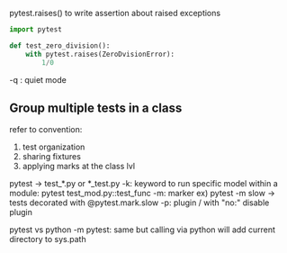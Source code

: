 pytest.raises() to write assertion about raised exceptions
```python
import pytest

def test_zero_division():
	with pytest.raises(ZeroDvisionError):
		1/0
```

-q : quiet mode

## Group multiple tests in a class
refer to convention:
1. test organization
2. sharing fixtures
3. applying marks at the class lvl

pytest -> test_*.py or *_test.py
-k: keyword
to run specific model within a module: pytest test_mod.py::test_func
-m: marker ex) pytest -m slow -> tests decorated with @pytest.mark.slow
-p: plugin / with "no:" disable plugin

pytest vs python -m pytest: same but calling via python will add current directory to sys.path

